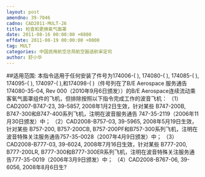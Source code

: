 ```yaml
---
layout: post
amendno: 39-7046
cadno: CAD2011-MULT-26
title: 检查和更换氧气面罩
date: 2011-08-16 00:00:00 +0800
effdate: 2011-08-19 00:00:00 +0800
tag: MULT
categories: 中国民用航空总局航空器适航审定司
author: 舒小华
---
```


##适用范围:
本指令适用于任何安装了件号为174006-( ), 174080-( ), 174085-( ), 174095-( ), 174097-( ),和174098-( )（件号列在了B/E Aerospace 服务通告174080-35-04, Rev 000（2010年9月6日颁发））的B/E Aerospace连续流动乘客氧气面罩组件的飞机，但排除按照以下指令完成工作的波音飞机：
（1）CAD2007-B747-23, 39-5857, 2008年1月2日生效，针对某些 B747-200B, B747-300和B747-400系列飞机，注明在波音服务通告 747-35-2119（2006年11月30日颁发）中；
（2）CAD2008-B757-03, 39-5965, 2008年5月19日生效，针对某些 B757-200, B757-200CB, B757-200PF和B757-300系列飞机，注明在波音特殊关注服务通告757-35-0028（2007年4月9日颁发）中；
（3）CAD2008-B777-03, 39-6024, 2008年7月16日生效，针对某些 B777-200, B777-200LR, B777-300和B777-300ER系列飞机，注明在波音特殊关注服务通告777-35-0019（2006年3月9日颁发）中；
（4）CAD2008-B767-06, 39-6056, 2008年8月6日生?

